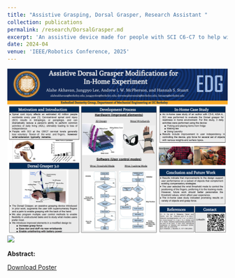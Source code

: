 ```yaml
---
title: "Assistive Grasping, Dorsal Grasper, Research Assistant "
collection: publications
permalink: /research/DorsalGrasper.md
excerpt: 'An assistive device made for people with SCI C6-C7 to help with object grasping and manipulation'
date: 2024-04
venue: 'IEEE/Robotics Conference, 2025'
---
```


 <img src="/files/DorsalGrasper.pdf"> 
  <img src="/files/DorsalGrasper1.pdf"> 

<b>Abstract:</b>


[Download Poster](/files/DorsalGrasper.pdf)
